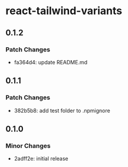 # react-tailwind-variants

## 0.1.2

### Patch Changes

- fa364d4: update README.md

## 0.1.1

### Patch Changes

- 382b5b8: add test folder to .npmignore

## 0.1.0

### Minor Changes

- 2adff2e: initial release
